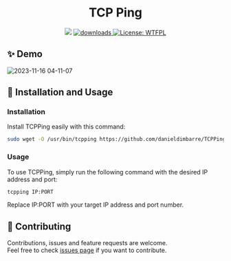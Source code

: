 <h1 align="center">TCP Ping</h1>
<p align="center">
  <img src="https://img.shields.io/badge/version-v1.0.0-blue" />
  <a href="https://github.com/danieldimbarre/TCPPing/releases">
    <img alt="downloads" src="https://img.shields.io/github/downloads/danieldimbarre/tcpping/total?color=blue" target="_blank" />
  </a>
  <a href="https://github.com/danieldimbarre/TCPPing/blob/main/LICENSE">
    <img alt="License: WTFPL" src="https://img.shields.io/github/license/danieldimbarre/tcpping" target="_blank" />
  </a>
</p>

## ✨ Demo

![2023-11-16 04-11-07](https://github.com/danieldimbarre/TCPPing/assets/49664655/aaae5171-f270-4862-9c6c-f107949959a9)


## 🚀 Installation and Usage

### Installation

Install TCPPing easily with this command:
```sh
sudo wget -O /usr/bin/tcpping https://github.com/danieldimbarre/TCPPing/releases/download/1.0.0/tcpping; sudo chmod 755 /usr/bin/tcpping
```

### Usage

To use TCPPing, simply run the following command with the desired IP address and port:
```sh
tcpping IP:PORT
```
Replace IP:PORT with your target IP address and port number.


## 🤝 Contributing

Contributions, issues and feature requests are welcome.<br />
Feel free to check [issues page](https://github.com/danieldimbarre/TCPPing/issues) if you want to contribute.
